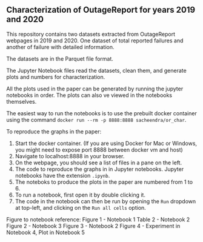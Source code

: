 ## Characterization of OutageReport for years 2019 and 2020

This repository contains two datasets extracted from OutageReport webpages in 2019 and 2020. One dataset of total reported failures and another of failure with detailed information.

The datasets are in the Parquet file format.

The Jupyter Notebook files read the datasets, clean them, and generate plots and numbers for characterization.

All the plots used in the paper can be generated by running the jupyter notebooks in order. The plots can also ve viewed in the notebooks themselves.

The easiest way to run the notebooks is to use the prebuilt docker container using the command `docker run --rm -p 8888:8888 sacheendra/or_char`.

To reproduce the graphs in the paper:
1. Start the docker container. (If you are using Docker for Mac or Windows, you might need to expose port 8888 between docker vm and host)
2. Navigate to localhost:8888 in your browser.
3. On the webpage, you should see a list of files in a pane on the left.
4. The code to reproduce the graphs in in Jupyter notebooks. Jupyter notebooks have the extension `.ipynb`.
5. The noteboks to produce the plots in the paper are numbered from 1 to 6.
6. To run a notebook, first open it by double clicking it.
7. The code in the notebook can then be run by opening the `Run` dropdown at top-left, and clicking on the `Run all cells` option.

Figure to notebook reference:
Figure 1 - Notebook 1
Table 2 - Notebook 2
Figure 2 - Notebook 3
Figure 3 - Notebook 2
Figure 4 - Experiment in Notebook 4, Plot in Notebook 5